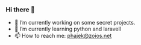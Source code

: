 ### Hi there 👋

- 🔭 I’m currently working on some secret projects.
- 🌱 I’m currently learning python and laravell
- 📫 How to reach me: phajek@zoios.net
